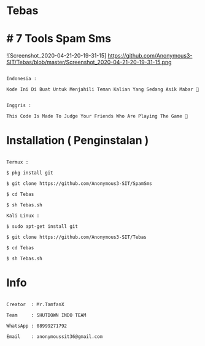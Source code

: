# Tebas

# # 7 Tools Spam Sms

![Screenshot_2020-04-21-20-19-31-15] https://github.com/Anonymous3-SIT/Tebas/blob/master/Screenshot_2020-04-21-20-19-31-15.png
```

Indonesia :

Kode Ini Di Buat Untuk Menjahili Teman Kalian Yang Sedang Asik Mabar 🤣

```

```

Inggris : 

This Code Is Made To Judge Your Friends Who Are Playing The Game 🤣

```

# Installation ( Penginstalan )

```

Termux :

$ pkg install git

$ git clone https://github.com/Anonymous3-SIT/SpamSms

$ cd Tebas

$ sh Tebas.sh

Kali Linux :

$ sudo apt-get install git

$ git clone https://github.com/Anonymous3-SIT/Tebas

$ cd Tebas

$ sh Tebas.sh

```

# Info

```

Creator  : Mr.TamfanX

Team     : SHUTDOWN INDO TEAM

WhatsApp : 08999271792

Email    : anonymoussit36@gmail.com

```
